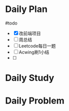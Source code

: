 # Daily Plan
#todo
- [x] 改前端项目
- [ ] 周总结
- [ ] Leetcode每日一题
- [ ] Acwing刷1小结
- [ ] 
# Daily Study

# Daily Problem